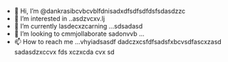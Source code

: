 - 👋 Hi, I’m @dankrasibcvbcvblfdnisadxdfsdfsdfdsfsdasdzzc
- 👀 I’m interested in ..asdzvcxv.lj
- 🌱 I’m currently lasdecxzcarning ...sdsadasd
- 💞️ I’m looking to cmmjollaborate sadonvvb ...
- 📫 How to reach me ...vhyiadsasdf
dadczxcsfdfsadsfxbcvsdfascxzasd
sadasdzxccvx
fds
xczxcda
cvx
sd

